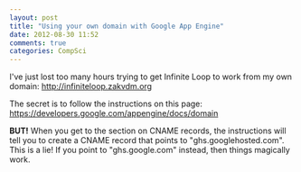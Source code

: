 ```yaml
---
layout: post
title: "Using your own domain with Google App Engine"
date: 2012-08-30 11:52
comments: true
categories: CompSci
---
```

I've just lost too many hours trying to get Infinite Loop to work from my own domain: http://infiniteloop.zakvdm.org

The secret is to follow the instructions on this page: https://developers.google.com/appengine/docs/domain

**BUT!** When you get to the section on CNAME records, the instructions will tell you to create a CNAME record that points to "ghs.googlehosted.com". This is a lie! If you point to "ghs.google.com" instead, then things magically work.
